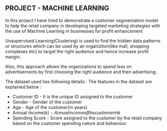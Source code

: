 ## PROJECT - MACHINE LEARNING

In this project I have tried to demonstrate a customer segmentation model to help the retail company in developing targeted marketing strategies with the use of Machine Learning in businesses for profit enhancement

Unsupervised Learning(Clustering) is used to find the hidden data patterns or structures which can be used by an organiztion(like mall, shopping complexes etc) to target the right audience and hence increase profit margin.

Also, this approach allows the organizations to spend less on advertisements by first choosing the right audience and then advertising.


The dataset used has following details : The features in the dataset are explained below :

- Customer ID - It is the unique ID assigned to the customer
- Gender - Gender of the customer
- Age - Age of the customer(in years)
- Annual Income(k$) - Annual income of the customer in k$
- Spending Score - Score assigned to the customer by the retail company based on the customer spending nature and behaviour
